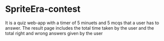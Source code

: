 # SpriteEra-contest
It is a quiz web-app with a timer of 5 minuets and 5 mcqs that a user has to answer. The result page includes the total time taken by the user and the total right and wrong answers given by the user
